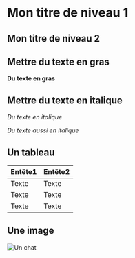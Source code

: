# Mon titre de niveau 1

## Mon titre de niveau 2

## Mettre du texte en gras
**Du texte en gras**

## Mettre du texte en italique
_Du texte en italique_

*Du texte aussi en italique*

## Un tableau
|Entête1|Entête2|
|-------|-------|
|Texte|Texte|
|Texte|Texte|
|Texte|Texte|

## Une image
![Un chat](https://images.unsplash.com/photo-1533738363-b7f9aef128ce?q=80&w=1935&auto=format&fit=crop&ixlib=rb-4.0.3&ixid=M3wxMjA3fDB8MHxwaG90by1wYWdlfHx8fGVufDB8fHx8fA%3D%3D)

